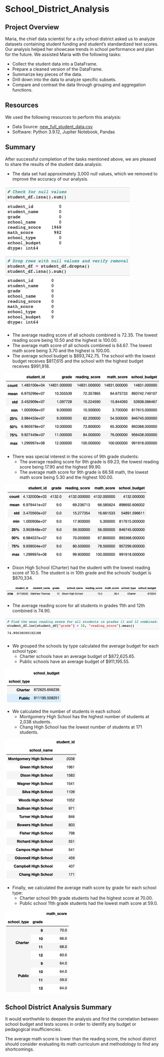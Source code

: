 # School_District_Analysis

## Project Overview
Maria, the chief data scientist for a city school district asked us to analyze datasets containing student funding and student’s standardized test scores. Our analysis  helped her showcase trends in school performance and plan for the future. We assisted Maria with the following tasks:

* Collect the student data into a DataFrame.
* Prepare a cleaned version of the DataFrame.
* Summarize key pieces of the data.
* Drill down into the data to analyze specific subsets.
* Compare and contrast the data through grouping and aggregation functions.

## Resources
We used the following resources to perform this analysis:
* Data Source: [new_full_student_data.csv](https://github.com/fabeza/School_District_Analysis/blob/842867611834781ff2f413f4ca8d1771db1eea13/Resources/new_full_student_data.csv) 
* Software: Python 3.9.12, Jupiter Notebook, Pandas

## Summary
After successful completion of the tasks mentioned above, we are pleased to share the results of the student data analysis:

* The data set had approximately 3,000 null values, which we removed to improve the accuracy of our analysis. 

![null_values](https://github.com/fabeza/School_District_Analysis/blob/ee58c0e597fee948ed7f9f7907589ceecabec398/Resources/null_values.png)

* The average reading score of all schools combined is 72.35. The lowest reading score being 10.50 and the highest is 100.00. 
* The average math score of all schools combined is 64.67. The lowest math score being 3.70 and the highest is 100.00.
* The average school budget is $893,742.75. The school with the lowest budget receives $817,615 and the school with the highest budget receives $991,918.

![school_avg](https://github.com/fabeza/School_District_Analysis/blob/ee58c0e597fee948ed7f9f7907589ceecabec398/Resources/school_avg.png)

* There was special interest in the scores of 9th grade students:
  * The average reading score for 9th grade is 69.23, the lowest reading score being 17.90 and the highest 99.90.
  * The average math score for 9th grade is 66.58 math, the lowest math score being 5.30 and the highest 100.00.

![ninth_grade_avg](https://github.com/fabeza/School_District_Analysis/blob/ee58c0e597fee948ed7f9f7907589ceecabec398/Resources/ninth_grade_avg.png)

* Dixon High School (Charter) had the student with the lowest reading score of 10.5. The student is in 10th grade and the schools’ budget is $870,334.

![lowest_reading_score](https://github.com/fabeza/School_District_Analysis/blob/ee58c0e597fee948ed7f9f7907589ceecabec398/Resources/lowest_reading_score.png)

* The average reading score for all students in grades 11th and 12th combined is 74.90.

![11_12_reading_score](https://github.com/fabeza/School_District_Analysis/blob/ee58c0e597fee948ed7f9f7907589ceecabec398/Resources/11_12_reading_score.png)

* We grouped the schools by type calculated the average budget for each school type: 
  * Charter schools have an average budget of $872,625.65.
  * Public schools have an average budget of $911,195.55.

![school_budget](https://github.com/fabeza/School_District_Analysis/blob/ee58c0e597fee948ed7f9f7907589ceecabec398/Resources/school_budget.png)

* We calculated the number of students in each school:
  * Montgomery High School has the highest number of students at 2,038 students.
  * Chang High School has the lowest number of students at 171 students.

![total_student_count](https://github.com/fabeza/School_District_Analysis/blob/ee58c0e597fee948ed7f9f7907589ceecabec398/Resources/total_student_count.png)

* Finally, we calculated the average math score by grade for each school type:
  * Charter school 9th grade students had the highest score at 70.00.
  * Public school 11th grade students had the lowest math score at 59.0.

![math_scores](https://github.com/fabeza/School_District_Analysis/blob/ee58c0e597fee948ed7f9f7907589ceecabec398/Resources/math_scores.png)

## School District Analysis Summary
It would worthwhile to deepen the analysis and find the correlation between school budget and tests scores in order to identify any budget or pedagogical insufficiencies. 

The average math score is lower than the reading score, the school district should consider evaluating its math curriculum and methodology to find any shortcomings.
